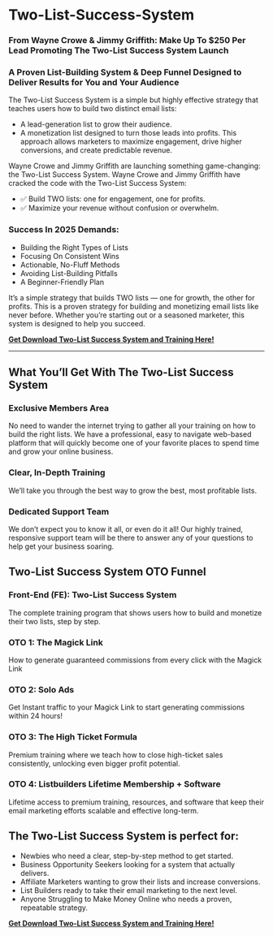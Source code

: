 # Two-List-Success-System
### From Wayne Crowe & Jimmy Griffith: Make Up To $250 Per Lead Promoting The Two-List Success System Launch
### A Proven List-Building System & Deep Funnel Designed to Deliver Results for You and Your Audience

The Two-List Success System is a simple but highly effective strategy that teaches users how to build two distinct email lists:
- A lead-generation list to grow their audience.
- A monetization list designed to turn those leads into profits.
This approach allows marketers to maximize engagement, drive higher conversions, and create predictable revenue.

Wayne Crowe and Jimmy Griffith are launching something game-changing: the Two-List Success System.
Wayne Crowe and Jimmy Griffith have cracked the code with the Two-List Success System:
- ✅ Build TWO lists: one for engagement, one for profits.
- ✅ Maximize your revenue without confusion or overwhelm.

### Success In 2025 Demands:
- Building the Right Types of Lists
- Focusing On Consistent Wins
- Actionable, No-Fluff Methods
- Avoiding List-Building Pitfalls
- A Beginner-Friendly Plan

It’s a simple strategy that builds TWO lists — one for growth, the other for profits.
This is a proven strategy for building and monetizing email lists like never before. Whether you’re starting out or a seasoned marketer, this system is designed to help you succeed.

[**Get Download Two-List Success System and Training Here!**](https://warriorplus.com/o2/a/f72xp9t/0)


---

## What You’ll Get With The Two-List Success System

### Exclusive Members Area
No need to wander the internet trying to gather all your training on how to build the right lists. We have a professional, easy to navigate web-based platform that will quickly become one of your favorite places to spend time and grow your online business.

### Clear, In-Depth Training
We’ll take you through the best way to grow the best, most profitable lists.

### Dedicated Support Team
We don’t expect you to know it all, or even do it all! Our highly trained, responsive support team will be there to answer any of your questions to help get your business soaring.


## Two-List Success System OTO Funnel

### Front-End (FE): Two-List Success System
The complete training program that shows users how to build and monetize their two lists, step by step.
### OTO 1: The Magick Link  
How to generate guaranteed commissions from every click with the Magick Link
### OTO 2: Solo Ads 
Get Instant traffic to your Magick Link to start generating commissions within 24 hours!
### OTO 3: The High Ticket Formula 
Premium training where we teach how to close high-ticket sales consistently, unlocking even bigger profit potential.
### OTO 4: Listbuilders Lifetime Membership + Software 
Lifetime access to premium training, resources, and software that keep their email marketing efforts scalable and effective long-term.

## The Two-List Success System is perfect for:
- Newbies who need a clear, step-by-step method to get started.
- Business Opportunity Seekers looking for a system that actually delivers.
- Affiliate Marketers wanting to grow their lists and increase conversions.
- List Builders ready to take their email marketing to the next level.
- Anyone Struggling to Make Money Online who needs a proven, repeatable strategy.


[**Get Download Two-List Success System and Training Here!**](https://warriorplus.com/o2/a/f72xp9t/0)
